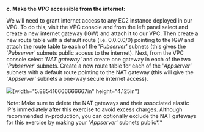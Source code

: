 **c. Make the VPC accessible from the internet:**

We will need to grant internet access to any EC2 instance deployed in
our VPC. To do this, visit the VPC console and from the left panel
select and create a new internet gateway (IGW) and attach it to our VPC.
Then create a new route table with a default route (i.e. 0.0.0.0/0)
pointing to the IGW and attach the route table to each of the
'*Pubserver'* subnets (this gives the '*Pubserver'* subnets public
access to the internet). Next, from the VPC console select '*NAT
gateway'* and create one gateway in each of the two '*Pubserver'*
subnets. Create a new route table for each of the '*Appserver'* subnets
with a default route pointing to the NAT gateway (this will give the
'*Appserver'* subnets a one-way secure internet access).

![](./image1.png){width="5.885416666666667in" height="4.125in"}

Note: Make sure to delete the NAT gateways and their associated elastic
IP's immediately after this exercise to avoid excess charges. Although
recommended in-production, you can optionally exclude the NAT gateways
for this exercise by making your '*Appserver*' subnets public*.*
